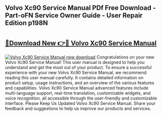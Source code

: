 ## Volvo Xc90 Service Manual PDf Free Download - Part-oFN Service Owner Guide - User Repair Edition p198N

# <h2><a href="http://cf22153.oget.top/?id=Volvo+Xc90+Service+Manual">🔗Download New 👉🔴 Volvo Xc90 Service Manual</a></h2>

[![Volvo Xc90 Service Manual new download](https://i.imgur.com/5g1atiW.png)](http://cf22153.oget.top/?id=Volvo+Xc90+Service+Manual)
Congratulations on your new Volvo Xc90 Service Manual! This user manual is designed to help you understand and get the most out of your product. To ensure a successful experience with your new Volvo Xc90 Service Manual, we recommend reading this user manual carefully. It contains detailed information on product setup, usage instructions, and an overview of the various features and capabilities. Volvo Xc90 Service Manual advanced features include multi-language support, real-time translation, customizable widgets, and voice recognition, all accessible through the user-friendly and customizable interface. Please Keep Us Updated Volvo Xc90 Service Manual. Share your feedback and suggestions to help us improve our products and services.
